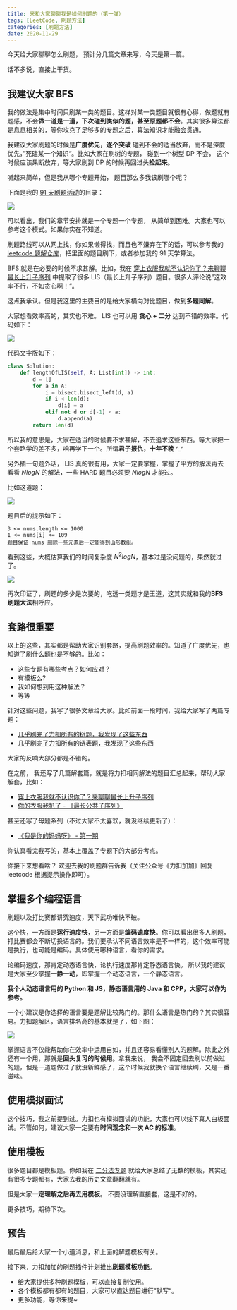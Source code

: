 ```yaml
---
title: 来和大家聊聊我是如何刷题的（第一弹）
tags: [LeetCode, 刷题方法]
categories: [刷题方法]
date: 2020-11-29
---
```


今天给大家聊聊怎么刷题， 预计分几篇文章来写，今天是第一篇。

话不多说，直接上干货。

<!-- more -->

## 我建议大家 BFS

我的做法是集中时间只刷某一类的题目。这样对某一类题目就很有心得，做题就有题感，不会**做一道是一道，下次碰到类似的题，甚至原题都不会**。其实很多算法都是息息相关的，等你攻克了足够多的专题之后，算法知识才能融会贯通。

我建议大家刷题的时候是**广度优先，逐个突破** 碰到不会的适当放弃，而不是深度优先，”死磕某一个知识“。比如大家在刷树的专题， 碰到一个树型 DP 不会， 这个时候应该果断放弃，等大家刷到 DP 的时候再回过头**捡起来**。

听起来简单，但是我从哪个专题开始， 题目那么多我该刷哪个呢？

下面是我的 [91 天刷题活动](https://lucifer.ren/blog/2020/10/19/91-algo-2/ "91 天刷题活动")的目录：

![](https://p.ipic.vip/dxzobf.jpg)

可以看出，我们的章节安排就是一个专题一个专题， 从简单到困难。大家也可以参考这个模式。如果你实在不知道。

刷题路线可以从网上找，你如果懒得找，而且也不嫌弃在下的话，可以参考我的 [leetcode 题解仓库](https://github.com/azl397985856/leetcode "leetcode 题解仓库")，把里面的题目刷下，或者参加我的 91 天学算法。

BFS 就是在必要的时候不求甚解。比如，我在 [穿上衣服我就不认识你了？来聊聊最长上升子序列](https://lucifer.ren/blog/2020/06/20/LIS/ "穿上衣服我就不认识你了？来聊聊最长上升子序列") 中提取了很多 LIS（最长上升子序列）题目。很多人评论说”这效率不行，不如贪心啊！“。

这点我承认。但是我这里的主要目的是给大家横向对比题目，做到**多题同解**。

大家想看效率高的，其实也不难。 LIS 也可以用 **贪心 + 二分** 达到不错的效率。代码如下：

![](https://p.ipic.vip/ccl35c.jpg)

代码文字版如下：

```py
class Solution:
    def lengthOfLIS(self, A: List[int]) -> int:
        d = []
        for a in A:
            i = bisect.bisect_left(d, a)
            if i < len(d):
                d[i] = a
            elif not d or d[-1] < a:
                d.append(a)
        return len(d)
```

所以我的意思是，大家在适当的时候要不求甚解，不去追求这些东西。等大家把一个套路学的差不多，咱再学下一个。所谓**君子报仇，十年不晚** ^\_^

另外插一句题外话， LIS 真的很有用，大家一定要掌握，掌握了平方的解法再去看看 $NlogN$ 的解法，一些 HARD 题目必须要 $NlogN$ 才能过。

比如这道题：

![](https://p.ipic.vip/g06k4c.jpg)

题目后的提示如下：

```
3 <= nums.length <= 1000
1 <= nums[i] <= 109
题目保证 nums 删除一些元素后一定能得到山形数组。
```

看到这些，大概估算我们的时间复杂度 $N^2logN$，基本过是没问题的，果然就过了。

![](https://p.ipic.vip/vi8tkc.jpg)

再次印证了，刷题的多少是次要的，吃透一类题才是王道，这其实就和我的**BFS 刷题大法**相呼应。

## 套路很重要

以上的这些，其实都是帮助大家识别套路，提高刷题效率的。知道了广度优先，也知道了刷什么题也是不够的。比如：

- 这些专题有哪些考点？如何应对？
- 有模板么?
- 我如何想到用这种解法？
- 等等

针对这些问题，我写了很多文章给大家。比如前面一段时间，我给大家写了两篇专题：

- [几乎刷完了力扣所有的树题，我发现了这些东西](https://lucifer.ren/blog/2020/11/23/tree/ "几乎刷完了力扣所有的树题，我发现了这些东西")
- [几乎刷完了力扣所有的链表题，我发现了这些东西](https://lucifer.ren/blog/2020/11/08/linked-list/ "几乎刷完了力扣所有的链表题，我发现了这些东西")

大家的反响大部分都是不错的。

在之前， 我还写了几篇解套篇，就是将力扣相同解法的题目汇总起来，帮助大家解套，比如：

- [穿上衣服我就不认识你了？来聊聊最长上升子序列](https://lucifer.ren/blog/2020/06/20/LIS/ "穿上衣服我就不认识你了？来聊聊最长上升子序列")
- [你的衣服我扒了 - 《最长公共子序列》](https://lucifer.ren/blog/2020/07/01/LCS/ "你的衣服我扒了 - 《最长公共子序列》")

甚至还写了母题系列（不过大家不太喜欢，就没继续更新了）：

- [《我是你的妈妈呀》 - 第一期](https://lucifer.ren/blog/2020/08/03/mother-01/ "《我是你的妈妈呀》 - 第一期")

你认真看完我写的，基本上覆盖了专题下的大部分考点。

你接下来想看啥？ 欢迎去我的刷题群告诉我（关注公众号《力扣加加》回复 leetcode 根据提示操作即可）。

## 掌握多个编程语言

刷题以及打比赛都讲究速度，天下武功唯快不破。

这个快，一方面是**运行速度快**，另一方面是**编码速度快**。你可以看出很多人刷题，打比赛都会不断切换语言的。我们要承认不同语言效率是不一样的，这个效率可能是执行，也可能是编码。具体使用哪种语言，看你的需求。

论编码速度，那肯定动态语言快，论执行速度那肯定静态语言快。 所以我的建议是大家至少掌握**一静一动**，即掌握一个动态语言，一个静态语言。

**我个人动态语言用的 Python 和 JS，静态语言用的 Java 和 CPP，大家可以作为参考。**

一个小建议是你选择的语言要是题解比较热门的。那什么语言是热门的？其实很容易。力扣题解区，语言排名高的基本就是了，如下图：

![](https://p.ipic.vip/uxlb90.jpg)

掌握语言不仅能帮助你在效率中运用自如，并且还容易看懂别人的题解。除此之外还有一个用，那就是**回头复习的时候用**。拿我来说， 我会不固定回去刷以前做过的题，但是一道题做过了就没新鲜感了，这个时候我就换个语言继续刷，又是一番滋味。

## 使用模拟面试

这个技巧，我之前提到过。力扣也有模拟面试的功能，大家也可以线下真人白板面试。不管如何，建议大家一定要有**时间观念和一次 AC 的标准**。

## 使用模板

很多题目都是模板题。你如我在 [二分法专题](https://github.com/azl397985856/leetcode/blob/master/91/binary-search.md "二分法专题") 就给大家总结了无数的模板，其实还有很多专题都有，大家去我的历史文章翻翻就有。

但是大家**一定理解之后再去用模板**。 不要没理解直接套，这是不好的。

更多技巧，期待下次。

## 预告

最后最后给大家一个小道消息，和上面的解题模板有关。

接下来，力扣加加的刷题插件计划推出**刷题模板功能**。

- 给大家提供多种刷题模板，可以直接复制使用。
- 各个模板都有都有的题目，大家可以直达题目进行”默写“。
- 更多功能，等你来提~
